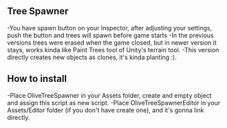 ## Tree Spawner

-You have spawn button on your Inspector, after adjusting your settings, push the button and trees will spawn before game starts
-In the previous versions trees were erased when the game closed, but in newer version it stays, works kinda like Paint Trees tool of Unity's terrain tool.
-This version directly creates new objects as clones, it's kinda planting :).


## How to install

-Place OliveTreeSpawner in your Assets folder, create and empty object and assign this script as new script.
-Place OliveTreeSpawnerEditor in your Assets/Editor folder (if you don't have create one), and it's gonna link directly.

